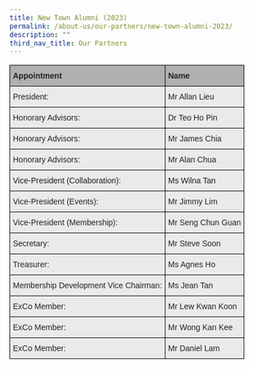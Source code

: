 ```yaml
---
title: New Town Alumni (2023)
permalink: /about-us/our-partners/new-town-alumni-2023/
description: ""
third_nav_title: Our Partners
---
```

<style type="text/css">
.tg  {border-collapse:collapse;border-spacing:0;}
.tg td{border-color:black;border-style:solid;border-width:1px;font-family:Arial, sans-serif;font-size:14px;
  overflow:hidden;padding:10px 5px;word-break:normal;}
.tg th{border-color:black;border-style:solid;border-width:1px;font-family:Arial, sans-serif;font-size:14px;
  font-weight:normal;overflow:hidden;padding:10px 5px;word-break:normal;}
.tg .tg-ii8k{background-color:#EAEAEA;color:#222;text-align:left;vertical-align:top}
.tg .tg-dwlh{background-color:#B0B0B0;color:#222;font-weight:bold;text-align:left;vertical-align:middle}
.tg .tg-3jxu{background-color:#eaeaea;text-align:left;vertical-align:top}
.tg .tg-ku5w{background-color:#EAEAEA;color:#222;text-align:left;vertical-align:middle}
</style>
<table class="tg">
<thead>
  <tr>
    <th class="tg-dwlh"><span style="color:#222;background-color:#B0B0B0">Appointment</span></th>
    <th class="tg-dwlh"><span style="color:#222;background-color:#B0B0B0">Name</span></th>
  </tr>
</thead>
<tbody>
  <tr>
    <td class="tg-ku5w"><span style="color:#222;background-color:#EAEAEA">President:</span><br></td>
    <td class="tg-ku5w"><span style="color:#222;background-color:#EAEAEA">Mr Allan Lieu</span><br></td>
  </tr>
  <tr>
    <td class="tg-ku5w"><span style="color:#222;background-color:#EAEAEA"> Honorary Advisors: </span></td>
    <td class="tg-ku5w"><span style="color:#222;background-color:#EAEAEA">Dr Teo Ho Pin </span><br></td>
  </tr>
  <tr>
    <td class="tg-ku5w"><span style="color:#222;background-color:#EAEAEA"> Honorary Advisors: </span></td>
    <td class="tg-ku5w"><span style="color:#222;background-color:#EAEAEA">Mr James Chia </span><br></td>
  </tr>
<tr>
    <td class="tg-ku5w"><span style="color:#222;background-color:#EAEAEA"> Honorary Advisors: </span></td>
    <td class="tg-ku5w"><span style="color:#222;background-color:#EAEAEA">Mr Alan Chua </span><br></td>
  </tr>
  <tr>
    <td class="tg-3jxu">Vice-President (Collaboration): </td>
    <td class="tg-3jxu"> <span style="font-weight:400;font-style:normal">Ms Wilna Tan</span></td>
  </tr>
  <tr>
    <td class="tg-ku5w"><span style="color:#222;background-color:#EAEAEA"> Vice-President (Events): </span><span style="font-weight:bold;color:black"> </span></td>
    <td class="tg-ii8k">Mr Jimmy Lim</td>
  </tr>
  <tr>
    <td class="tg-ku5w"><span style="color:#222;background-color:#EAEAEA">Vice-President (Membership): </span></td>
    <td class="tg-ku5w"><span style="color:#222;background-color:#EAEAEA">Mr Seng Chun Guan</span><br></td>
  </tr>
  <tr>
    <td class="tg-ku5w"><span style="color:#222;background-color:#EAEAEA">  Secretary:  </span></td>
    <td class="tg-ku5w"><span style="color:#222;background-color:#EAEAEA">Mr Steve Soon</span><br></td>
  </tr>
  <tr>
    <td class="tg-ku5w"><span style="color:#222;background-color:#EAEAEA">Treasurer: </span><br></td>
    <td class="tg-ku5w"><span style="color:#222;background-color:#EAEAEA"> Ms Agnes Ho</span></td>
  </tr>
  <tr>
    <td class="tg-ku5w"><span style="color:#222;background-color:#EAEAEA">Membership Development Vice Chairman:  </span><br></td>
    <td class="tg-ku5w"><span style="color:#222;background-color:#EAEAEA"> Ms Jean Tan</span></td>
  </tr>
  <tr>
    <td class="tg-ku5w"><span style="color:#222;background-color:#EAEAEA">ExCo Member:  </span><br></td>
    <td class="tg-ku5w"><span style="color:#222;background-color:#EAEAEA"> Mr Lew Kwan Koon</span></td>
  </tr>
  <tr>
    <td class="tg-ku5w"><span style="color:#222;background-color:#EAEAEA">ExCo Member:  </span><br></td>
    <td class="tg-ku5w"><span style="color:#222;background-color:#EAEAEA"> Mr Wong Kan Kee</span></td>
  </tr>
  <tr>
    <td class="tg-ku5w"><span style="color:#222;background-color:#EAEAEA">ExCo Member:  </span><br></td>
    <td class="tg-ku5w"><span style="color:#222;background-color:#EAEAEA"> Mr Daniel Lam</span></td>
  </tr>
</tbody>
</table>